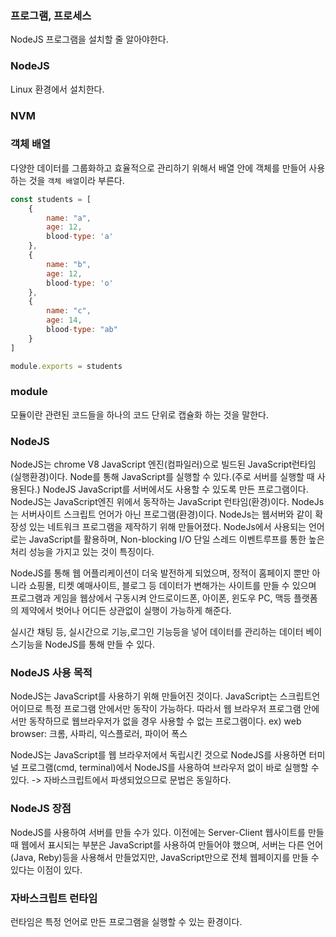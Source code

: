 ### 프로그램, 프로세스
NodeJS 프로그램을 설치할 줄 알아야한다.


### NodeJS
Linux 환경에서 설치한다.


### NVM





### 객체 배열
다양한 데이터를 그룹화하고 효율적으로 관리하기 위해서 배열 안에 객체를 만들어 사용하는 것을 `객체 배열`이라 부른다.
```js
const students = [
    {
        name: "a",
        age: 12,
        blood-type: 'a'
    },
    {
        name: "b",
        age: 12,
        blood-type: 'o'
    },
    {
        name: "c",
        age: 14,
        blood-type: "ab"
    }
]

module.exports = students
```

### module
모듈이란 관련된 코드들을 하나의 코드 단위로 캡슐화 하는 것을 말한다.


### NodeJS
NodeJS는 chrome V8 JavaScript 엔진(컴파일러)으로 빌드된 JavaScript런타임(실행환경)이다.
Node를 통해 JavaScript를 실행할 수 있다.(주로 서버를 실행할 때 사용된다.)
NodeJS JavaScript를 서버에서도 사용할 수 있도록 만든 프로그램이다.
NodeJS는 JavaScript엔진 위에서 동작하는 JavaScript 런타임(환경)이다.
NodeJs는 서버사이트 스크립트 언어가 아닌 프로그램(환경)이다.
NodeJs는 웹서버와 같이 확장성 있는 네트워크 프로그램을 제작하기 위해 만들어졌다.
NodeJs에서 사용되는 언어로는 JavaScript를 활용하며, Non-blocking I/O 단일 스레드 이벤트루프를 통한
높은 처리 성능을 가지고 있는 것이 특징이다.

NodeJS를 통해 웹 어플리케이션이 더욱 발전하게 되었으며, 정적이 홈페이지 뿐만 아니라 쇼핑몰, 티켓 예매사이트, 
블로그 등 데이터가 변해가는 사이트를 만들 수 있으며 프로그램과 게임을 웹상에서 구동시켜 안드로이드폰, 아이폰,
윈도우 PC, 맥등 플랫폼의 제약에서 벗어나 어디든 상관없이 실행이 가능하게 해준다.

실시간 채팅 등, 실시간으로 기능,로그인 기능등을 넣어 데이터를 관리하는 데이터 베이스기능을
NodeJS를 통해 만들 수 있다.


### NodeJS 사용 목적
NodeJS는 JavaScript를 사용하기 위해 만들어진 것이다.
JavaScript는 스크립트언어이므로 특정 프로그램 안에서만 동작이 가능하다.
따라서 웹 브라우저 프로그램 안에서만 동작하므로 웹브라우저가 없을 경우 사용할 수 없는 프로그램이다.
ex) web browser: 크롬, 사파리, 익스플로러, 파이어 폭스

NodeJS는 JavaScript를 웹 브라우저에서 독립시킨 것으로 NodeJS를 사용하면 터미널 프로그램(cmd, terminal)에서 
NodeJS를 사용하여 브라우저 없이 바로 실행할 수 있다.
-> 자바스크립트에서 파생되었으므로 문법은 동일하다.

### NodeJS 장점
NodeJS를 사용하여 서버를 만들 수가 있다.
이전에는 Server-Client 웹사이트를 만들 때 웹에서 표시되는 부분은 JavaScript를 사용하여 만들어야 했으며,
서버는 다른 언어(Java, Reby)등을 사용해서 만들었지만, JavaScript만으로 전체 웹페이지를 만들 수 있다는 이점이 있다.


### 자바스크립트 런타임
런타임은 특정 언어로 만든 프로그램을 실행할 수 있는 환경이다.



### 